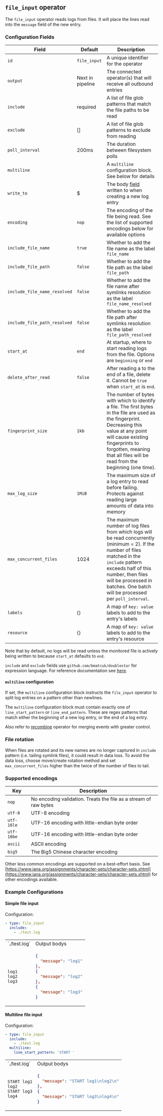 ## `file_input` operator

The `file_input` operator reads logs from files. It will place the lines read into the `message` field of the new entry.

### Configuration Fields

| Field                  | Default          | Description                                                                                                        |
| ---                    | ---              | ---                                                                                                                |
| `id`                   | `file_input`     | A unique identifier for the operator                                                                               |
| `output`               | Next in pipeline | The connected operator(s) that will receive all outbound entries                                                   |
| `include`              | required         | A list of file glob patterns that match the file paths to be read                                                  |
| `exclude`              | []               | A list of file glob patterns to exclude from reading                                                               |
| `poll_interval`        | 200ms            | The duration between filesystem polls                                                                              |
| `multiline`            |                  | A `multiline` configuration block. See below for details                                                           |
| `write_to`             | $                | The body [field](/docs/types/field.md) written to when creating a new log entry                                  |
| `encoding`             | `nop`            | The encoding of the file being read. See the list of supported encodings below for available options               |
| `include_file_name`    | `true`           | Whether to add the file name as the label `file_name`                                                              |
| `include_file_path`    | `false`          | Whether to add the file path as the label `file_path`                                                              |
| `include_file_name_resolved`    | `false`          | Whether to add the file name after symlinks resolution as the label `file_name_resolved`                  |
| `include_file_path_resolved`    | `false`          | Whether to add the file path after symlinks resolution as the label `file_path_resolved`                  |
| `start_at`             | `end`            | At startup, where to start reading logs from the file. Options are `beginning` or `end`                            |
| `delete_after_read`    | `false`          | After reading a to the end of a file, delete it. Cannot be `true` when `start_at` is `end`.                        |
| `fingerprint_size`     | `1kb`            | The number of bytes with which to identify a file. The first bytes in the file are used as the fingerprint. Decreasing this value at any point will cause existing fingerprints to forgotten, meaning that all files will be read from the beginning (one time). |
| `max_log_size`         | `1MiB`           | The maximum size of a log entry to read before failing. Protects against reading large amounts of data into memory |
| `max_concurrent_files` | 1024             | The maximum number of log files from which logs will be read concurrently (minimum = 2). If the number of files matched in the `include` pattern exceeds half of this number, then files will be processed in batches. One batch will be processed per `poll_interval`. |
| `labels`               | {}               | A map of `key: value` labels to add to the entry's labels                                                          |
| `resource`             | {}               | A map of `key: value` labels to add to the entry's resource                                                        |

Note that by default, no logs will be read unless the monitored file is actively being written to because `start_at` defaults to `end`.

`include` and `exclude` fields use `github.com/bmatcuk/doublestar` for expression language.
For reference documentation see [here](https://github.com/bmatcuk/doublestar#patterns).

#### `multiline` configuration

If set, the `multiline` configuration block instructs the `file_input` operator to split log entries on a pattern other than newlines.

The `multiline` configuration block must contain exactly one of `line_start_pattern` or `line_end_pattern`. These are regex patterns that
match either the beginning of a new log entry, or the end of a log entry.

Also refer to [recombine](/docs/operators/recombine.md) operator for merging events with greater control. 

### File rotation

When files are rotated and its new names are no longer captured in `include` pattern (i.e. tailing symlink files), it could result in data loss.
To avoid the data loss, choose move/create rotation method and set `max_concurrent_files` higher than the twice of the number of files to tail. 

### Supported encodings

| Key        | Description
| ---        | ---                                                              |
| `nop`      | No encoding validation. Treats the file as a stream of raw bytes |
| `utf-8`    | UTF-8 encoding                                                   |
| `utf-16le` | UTF-16 encoding with little-endian byte order                    |
| `utf-16be` | UTF-16 encoding with little-endian byte order                    |
| `ascii`    | ASCII encoding                                                   |
| `big5`     | The Big5 Chinese character encoding                              |

Other less common encodings are supported on a best-effort basis. See [https://www.iana.org/assignments/character-sets/character-sets.xhtml](https://www.iana.org/assignments/character-sets/character-sets.xhtml) for other encodings available.


### Example Configurations

#### Simple file input

Configuration:
```yaml
- type: file_input
  include:
    - ./test.log
```

<table>
<tr><td> `./test.log` </td> <td> Output bodys </td></tr>
<tr>
<td>

```
log1
log2
log3
```

</td>
<td>

```json
{
  "message": "log1"
},
{
  "message": "log2"
},
{
  "message": "log3"
}
```

</td>
</tr>
</table>

#### Multiline file input

Configuration:
```yaml
- type: file_input
  include:
    - ./test.log
  multiline:
    line_start_pattern: 'START '
```

<table>
<tr><td> `./test.log` </td> <td> Output bodys </td></tr>
<tr>
<td>

```
START log1
log2
START log3
log4
```

</td>
<td>

```json
{
  "message": "START log1\nlog2\n"
},
{
  "message": "START log3\nlog4\n"
}
```

</td>
</tr>
</table>
